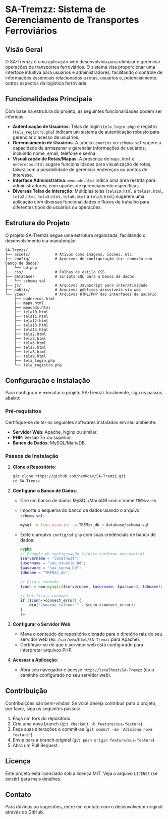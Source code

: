 # SA-Tremzz: Sistema de Gerenciamento de Transportes Ferroviários

## Visão Geral

O SA-Tremzz é uma aplicação web desenvolvida para otimizar e gerenciar operações de transportes ferroviários. O sistema visa proporcionar uma interface intuitiva para usuários e administradores, facilitando o controle de informações essenciais relacionadas a rotas, usuários e, potencialmente, outros aspectos da logística ferroviária.

## Funcionalidades Principais

Com base na estrutura do projeto, as seguintes funcionalidades podem ser inferidas:

*   **Autenticação de Usuários**: Telas de login (`tela_login.php`) e registro (`tela_registro.php`) indicam um sistema de autenticação robusto para gerenciar o acesso de usuários.
*   **Gerenciamento de Usuários**: A tabela `usuarios` no `schema.sql` sugere a capacidade de armazenar e gerenciar informações de usuários, incluindo nome, email, telefone e senha.
*   **Visualização de Rotas/Mapas**: A presença de `mapa.html` e `enderecos.html` sugere funcionalidades para visualização de rotas, talvez com a possibilidade de gerenciar endereços ou pontos de interesse.
*   **Interface Administrativa**: `menuadm.html` indica uma área restrita para administradores, com opções de gerenciamento específicas.
*   **Diversas Telas de Interação**: Múltiplas telas (`tela10.html` a `tela14.html`, `tela2.html`, `tela3.html`, `tela6.html` a `tela9.html`) sugerem uma aplicação com diversas funcionalidades e fluxos de trabalho para diferentes tipos de usuários ou operações.

## Estrutura do Projeto

O projeto SA-Tremzz segue uma estrutura organizada, facilitando o desenvolvimento e a manutenção:

```
SA-Tremzz/
├── assets/           # Ativos como imagens, ícones, etc.
├── config/           # Arquivos de configuração (ex: conexão com banco de dados)
│   └── bd.php
├── css/              # Folhas de estilo CSS
├── database/         # Scripts SQL para o banco de dados
│   └── schema.sql
├── js/               # Arquivos JavaScript para interatividade
├── public/           # Arquivos públicos acessíveis via web
└── view/             # Arquivos HTML/PHP das interfaces de usuário
    ├── enderecos.html
    ├── mapa.html
    ├── menuadm.html
    ├── tela10.html
    ├── tela11.html
    ├── tela12.html
    ├── tela13.html
    ├── tela14.html
    ├── tela2.html
    ├── tela3.html
    ├── tela6.html
    ├── tela7.html
    ├── tela8.html
    ├── tela9.html
    ├── tela_login.php
    └── tela_registro.php
```

## Configuração e Instalação

Para configurar e executar o projeto SA-Tremzz localmente, siga os passos abaixo:

### Pré-requisitos

Certifique-se de ter os seguintes softwares instalados em seu ambiente:

*   **Servidor Web**: Apache, Nginx ou similar.
*   **PHP**: Versão 7.x ou superior.
*   **Banco de Dados**: MySQL/MariaDB.

### Passos de Instalação

1.  **Clone o Repositório**:

    ```bash
    git clone https://github.com/hemkdev/SA-Tremzz.git
    cd SA-Tremzz
    ```

2.  **Configurar o Banco de Dados**:

    *   Crie um banco de dados MySQL/MariaDB com o nome `TREMzz_db`.
    *   Importe o esquema do banco de dados usando o arquivo `schema.sql`:

        ```bash
        mysql -u [seu_usuario] -p TREMzz_db < database/schema.sql
        ```

    *   Edite o arquivo `config/bd.php` com suas credenciais de banco de dados:

        ```php
        <?php
        // Exemplo de configuração (ajuste conforme necessário)
        $servername = "localhost";
        $username = "seu_usuario_bd";
        $password = "sua_senha_bd";
        $dbname = "TREMzz_db";

        // Cria a conexão
        $conn = new mysqli($servername, $username, $password, $dbname);

        // Verifica a conexão
        if ($conn->connect_error) {
            die("Conexão falhou: " . $conn->connect_error);
        }
        ?>
        ```

3.  **Configurar o Servidor Web**:

    *   Mova o conteúdo do repositório clonado para o diretório raiz do seu servidor web (ex: `/var/www/html/SA-Tremzz` para Apache).
    *   Certifique-se de que o servidor web está configurado para interpretar arquivos PHP.

4.  **Acessar a Aplicação**:

    *   Abra seu navegador e acesse `http://localhost/SA-Tremzz` (ou o caminho configurado no seu servidor web).

## Contribuição

Contribuições são bem-vindas! Se você deseja contribuir para o projeto, por favor, siga os seguintes passos:

1.  Faça um fork do repositório.
2.  Crie uma nova branch (`git checkout -b feature/sua-feature`).
3.  Faça suas alterações e commit-as (`git commit -am 'Adiciona nova feature'`).
4.  Envie para a branch original (`git push origin feature/sua-feature`).
5.  Abra um Pull Request.

## Licença

Este projeto está licenciado sob a licença MIT. Veja o arquivo `LICENSE` (se existir) para mais detalhes.

## Contato

Para dúvidas ou sugestões, entre em contato com o desenvolvedor original através do GitHub.
